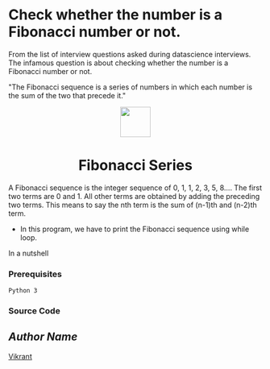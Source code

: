 # Check whether the number is a Fibonacci number or not.

From the list of interview questions asked during datascience interviews. The infamous question is about checking whether the number is a Fibonacci number or not.

"The Fibonacci sequence is a series of numbers in which each number is the sum of the two that precede it."

<div align="center">
  <img height="60" src="https://user-images.githubusercontent.com/85709371/156916372-d8c1bbdd-5fe9-40d1-a250-5a1d4d454832.png">
</div>

<h1 align="center">Fibonacci Series</h1>

A Fibonacci sequence is the integer sequence of 0, 1, 1, 2, 3, 5, 8....
The first two terms are 0 and 1. All other terms are obtained by adding the preceding two terms. This means to say the nth term is the sum of (n-1)th and (n-2)th term.
* In this program, we have to print the Fibonacci sequence using while loop.

In a nutshell

### Prerequisites
`Python 3`

### Source Code

## *Author Name*
[Vikrant](https://github.com/vikrant-v28)
